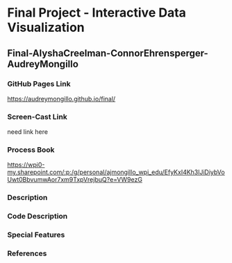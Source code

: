 Final Project - Interactive Data Visualization  
===
## Final-AlyshaCreelman-ConnorEhrensperger-AudreyMongillo

### GitHub Pages Link
https://audreymongillo.github.io/final/

### Screen-Cast Link
 need link here

### Process Book
https://wpi0-my.sharepoint.com/:p:/g/personal/ajmongillo_wpi_edu/EfyKxI4Kh3lJiDiybVoUwt0BbvumwAor7xm9TxpVrejbuQ?e=VW9ezG

### Description

### Code Description

### Special Features

### References

